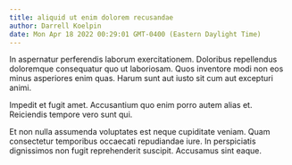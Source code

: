 ```yaml
---
title: aliquid ut enim dolorem recusandae
author: Darrell Koelpin
date: Mon Apr 18 2022 00:29:01 GMT-0400 (Eastern Daylight Time)
---
```

In aspernatur perferendis laborum exercitationem. Doloribus repellendus doloremque consequatur quo ut laboriosam. Quos inventore modi non eos minus asperiores enim quas. Harum sunt aut iusto sit cum aut excepturi animi.

 Impedit et fugit amet. Accusantium quo enim porro autem alias et. Reiciendis tempore vero sunt qui.

 Et non nulla assumenda voluptates est neque cupiditate veniam. Quam consectetur temporibus occaecati repudiandae iure. In perspiciatis dignissimos non fugit reprehenderit suscipit. Accusamus sint eaque.